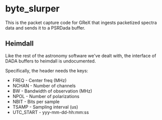 # byte_slurper

This is the packet capture code for GReX that ingests packetized spectra data
and sends it to a PSRDada buffer.

## Heimdall

Like the rest of the astronomy software we've dealt with, the interface of DADA
buffers to heimdall is undocumented.

Specifically, the header needs the keys:

- FREQ - Center freq (MHz)
- NCHAN - Number of channels
- BW - Bandwidth of observation (MHz)
- NPOL - Number of polarizations
- NBIT - Bits per sample
- TSAMP - Sampling interval (us)
- UTC_START - yyy-mm-dd-hh:mm:ss
